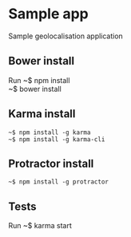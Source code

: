 # Sample app

Sample geolocalisation application

## Bower install
Run
    ~$ npm install    
    ~$ bower install

## Karma install
    ~$ npm install -g karma
    ~$ npm install -g karma-cli

## Protractor install
    ~$ npm install -g protractor
    
## Tests
Run
    ~$ karma start

